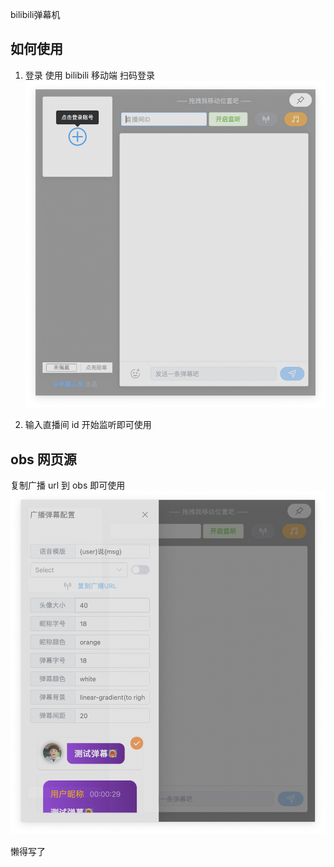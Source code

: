 bilibili弹幕机

## 如何使用

1. 登录
使用 bilibili 移动端 扫码登录
![alt text](<assets/CleanShot 2024-04-15 at 09.54.28@2x.png>)

2. 输入直播间 id 开始监听即可使用

## obs 网页源
复制广播 url 到 obs 即可使用
![alt text](<assets/CleanShot 2024-04-15 at 09.55.59@2x.png>)

懒得写了